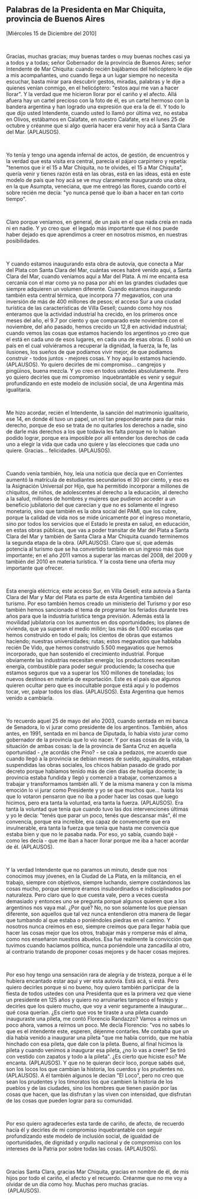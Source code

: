 Palabras de la Presidenta en Mar Chiquita, provincia de Buenos Aires
--------------------------------------------------------------------

[Miércoles 15 de Diciembre del 2010]

 

Gracias, muchas gracias; muy buenas tardes o muy buenas noches casi ya a
todos y a todas; señor Gobernador de la provincia de Buenos Aires; señor
Intendente de Mar Chiquita: cuando recién bajábamos del helicóptero le
dije a mis acompañantes, uno cuando llega a un lugar siempre no necesita
escuchar, basta mirar para descubrir gestos, miradas, palabras y le dije
a quienes venían conmigo, en el helicóptero: "estos aquí me van a hacer
llorar". Y la verdad que me hicieron llorar por el cariño y el afecto.
Allá afuera hay un cartel precioso con la foto de él, es un cartel
hermoso con la bandera argentina y han logrado una expresión que era la
de él. Y todo lo que dijo usted Intendente, cuando usted lo llamó por
última vez, no estaba en Olivos, estábamos en Calafate, en nuestro
Calafate, era el lunes 25 de octubre y créanme que si algo quería hacer
era venir hoy acá a Santa Clara del Mar. (APLAUSOS).

 

Yo tenía y tengo una agenda infernal de actos, de gestión, de encuentros
y la verdad que esta visita era central, parecía el pájaro carpintero y
repetía: "tenemos que ir el 15 a Mar Chiquita, no te olvides, el 15 a
Mar Chiquita", quería venir y tienes razón está en las obras, está en
las ideas, está en este modelo de país que hoy acá se ve muy claramente
inaugurando una obra, en la que Asumpta, veneciana, que me entregó las
flores, cuando cortó el sobre recién me decía: "yo nunca pensé que lo
iban a hacer en tan corto tiempo".

 

Claro porque veníamos, en general, de un país en el que nada creía en
nada ni en nadie. Y yo creo que  el legado más importante que él nos
puede haber dejado es que aprendimos a creer en nosotros mismos, en
nuestras posibilidades.

 

Y cuando estamos inaugurando esta obra de autovía, que conecta a Mar del
Plata con Santa Clara del Mar, cuántas veces habré venido aquí, a Santa
Clara del Mar, cuando veníamos aquí a Mar del Plata. A mí me encanta esa
cercanía con el mar como ya no pasa por ahí en las grandes ciudades que
siempre adquieren un volumen diferente. Cuando estamos inaugurando
también esta central térmica, que incorpora 77 megavatios, con una
inversión de más de 400 millones de pesos; el acceso Sur a una ciudad
turística de las características de Villa Gesell; cuando como hoy nos
enteramos que la actividad industrial ha crecido, en los primeros once
meses del año, el 9.7 por ciento y que comparado este noviembre con el
noviembre, del año pasado, hemos crecido un 12,8 en actividad
industrial; cuando vemos las cosas que estamos haciendo los argentinos
yo creo que el está en cada uno de esos lugares, en cada una de esas
obras. Él soñó un país en el cual volviéramos a recuperar la dignidad,
la fuerza, la fe, las ilusiones, los sueños de que podíamos vivir mejor,
de que podíamos construir - todos juntos - mejores cosas. Y hoy aquí lo
estamos haciendo. (APLAUSOS). Yo quiero decirles de mi compromiso...
cangrejos y pingüinos, buena mezcla. Y yo creo en todos ustedes
absolutamente. Pero yo quiero decirles que mi compromiso  inquebrantable
es venir y seguir profundizando en este modelo de inclusión social, de
una Argentina más igualitaria.

 

Me hizo acordar, recién el Intendente, la sanción del matrimonio
igualitario, ese 14, en donde él tuvo un papel, un rol tan preponderante
para dar más derecho, porque de eso se trata de no quitarles los
derechos a nadie, sino de darle más derechos a los que todavía les falta
porque no lo habían podido lograr, porque era imposible por allí
entender los derechos de cada uno a elegir la vida que cada uno quiere y
las elecciones que cada uno quiere. Gracias... felicidades. (APLAUSOS).

 

Cuando venía también, hoy, leía una noticia que decía que en Corrientes
aumentó la matrícula de estudiantes secundarios el 30 por ciento, y eso
es la Asignación Universal por Hijo, que ha permitido incorporar a
millones de chiquitos, de niños, de adolescentes al derecho a la
educación, al derecho a la salud, millones de hombres y mujeres que
pudieron acceder a un beneficio jubilatorio del que carecían y que no es
solamente el ingreso monetario, sino que también es la obra social del
PAMI, que los cubre, porque la calidad de vida nos se mide únicamente
por el ingreso monetario, sino por todos los servicios que el Estado le
presta en salud, en educación, en estas obras públicas, que vas a poder
transitar de Mar del Plata a Santa Clara del Mar y también de Santa
Clara a Mar Chiquita cuando terminemos la segunda etapa de la obra.
(APLAUSOS). Claro que sí, que además potencia al turismo que se ha
convertido también en un ingreso más que importante; en el año 2011
vamos a superar las marcas del 2008, del 2009 y también del 2010 en
materia turística. Y la costa tiene una oferta muy importante que
ofrecer.

 

Esta energía eléctrica; este acceso Sur, en Villa Gesell; esta autovía a
Santa Clara del Mar y Mar del Plata es parte de esta Argentina también
del turismo. Por eso también hemos creado un ministerio del Turismo y
por eso también hemos sancionado el tema de programar los feriados
durante tres años para que la industria turística tenga previsión.
Además está la movilidad jubilatoria con los aumentos en dos
oportunidades; los planes de vivienda, que ya superan el medio millón;
las más de 1.000 escuelas que hemos construido en todo el país; los
cientos de obras que estamos haciendo; nuestras universidades; rutas;
estos megavatios que hablaba recién De Vido, que hemos construido 5.500
megavatios que hemos incorporado, que han sostenido el crecimiento
industrial. Porque obviamente las industrias necesitan energía; los
productores necesitan energía, combustible para poder seguir
produciendo; la cosecha que estamos seguros que va a superar los 100
millones de toneladas; los nuevos destinos en materia de exportación.
Este es el país que algunos quieren ocultar pero que es inocultable
porque está aquí y lo podemos tocar, ver, palpar todos los días.
(APLAUSOS). Esta Argentina que hemos venido a cambiarla.

 

Yo recuerdo aquel 25 de mayo del año 2003, cuando sentada en mi banca de
Senadora, lo vi jurar como presidente de los argentinos. También, años
antes, en 1991, sentada en mi banca de Diputada, lo había visto jurar
como gobernador de la provincia que lo vio nacer. Y por esas cosas de la
vida, la situación de ambas cosas: la de la provincia de Santa Cruz en
aquella oportunidad - ¿te acordás che Pino? - se caía a pedazos, me
acuerdo que cuando llegó a la provincia se debían meses de sueldo,
aguinaldos, estaban suspendidas las obras sociales, los chicos habían
pasado de grado por decreto porque habíamos tenido más de cien días de
huelga docente; la provincia estaba fundida y llegó y comenzó a
trabajar, comenzamos a trabajar y transformamos también allí. Y de la
misma manera y con la misma emoción lo vi jurar como Presidente y yo se
que muchos que... hasta los que lo votaron pensaron que no iba a poder
hacer las cosas que luego hicimos, pero era tanta la voluntad, era tanta
la fuerza. (APLAUSOS). Era tanta la voluntad que tenía que cuando tuvo
las dos intervenciones últimas y yo le decía: "tenés que parar un poco,
tenés que descansar más", él me convencía, porque era increíble, era
capaz de convencerte que era invulnerable, era tanta la fuerza que tenía
que hasta me convencía que estaba bien y que no le pasaba nada. Por eso,
yo sabía, cuando bajé - como les decía - que me iban a hacer llorar
porque me iba a hacer acordar de él. (APLAUSOS).

 

Y la verdad Intendente que no paramos un minuto, desde que nos conocimos
muy jóvenes, en la Ciudad de La Plata, en la militancia, en el trabajo,
siempre con objetivos, siempre luchando, siempre costándonos las cosas
mucho, porque siempre éramos insubordinados e indisciplinados por
naturaleza. Pero claro que lo que cuesta vale, pero a veces cuesta
demasiado y entonces uno se pregunta porqué algunos quieren que a los
argentinos nos vaya mal. ¿Por qué? No, no son solamente los que piensan
diferente, son aquellos que tal vez nunca entendieron otra manera de
llegar que tumbando al que estaba o poniéndoles piedras en el camino. Y
nosotros nunca creímos en eso, siempre creímos que para llegar había que
hacer las cosas mejor que los otros, trabajar más y romperse más el
alma, como nos enseñaron nuestros abuelos. Esa fue realmente la
convicción que tuvimos cuando hacíamos política, nunca poniéndole una
zancadilla al otro, al contrario tratando de proponer cosas mejores y de
hacer cosas mejores.

 

Por eso hoy tengo una sensación rara de alegría y de tristeza, porque a
él le hubiera encantado estar aquí y ver esta autovía. Está acá, sí
está. Pero quiero decirles porque si no bueno, hoy quiero también
participar de la fiesta de todos ustedes con una Presidenta que es la
primera vez que viene un presidente en 125 años y quiero no arruinarles
tampoco el festejo y decirles que los quiero mucho, que voy a venir
seguramente a inaugurar... qué cosa querían. ¿Es cierto que vos te
tiraste a una pileta cuando inauguraste una pileta, me contó Florencio
Randazzo? Vamos a reírnos un poco ahora, vamos a reírnos un poco. Me
decía Florencio: "vos no sabés lo que es el intendente este, esperen,
déjenme contarles. Me contaba que un día había venido a inaugurar una
pileta "que me había corrido, que me había hinchado con esa pileta, que
dale con la pileta. Bueno, al final hicimos la pileta y cuando venimos a
inaugurar esa pileta, ¿no lo vas a creer? Se tiró con vestido con
zapatos y todo a la pileta". ¿Es cierto que hiciste eso? Me encanta.
(APLAUSOS). Y que no te quieran decir loco, porque sabés qué, son los
locos los que cambian la historia, los cuerdos y los prudentes no.
(APLAUSOS). A él también algunos le decían "El Loco", pero no creo que
sean los prudentes y los timoratos los que cambien la historia de los
pueblos y de las ciudades, sino los hombres que tienen pasión por las
cosas que hacen, que las disfrutan y las viven con intensidad, que
disfrutan de las cosas que pueden lograr para su comunidad.

 

Por eso quiero agradecerles esta tarde de cariño, de afecto, de recuerdo
hacía él y decirles de mi compromiso inquebrantable con seguir
profundizando este modelo de inclusión social, de igualdad de
oportunidades, de dignidad y orgullo nacional y de compromiso con los
intereses de la Patria por sobre todas las cosas. (APLAUSOS).

 

Gracias Santa Clara, gracias Mar Chiquita, gracias en nombre de él, de
mis hijos por todo el cariño, el afecto y el recuerdo. Créanme que no me
voy a olvidar de un día como hoy. Muchas pero muchas gracias.
 (APLAUSOS).                   

 
